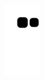 <img alt="github contribution snake animation" src="https://github.com/Carol42/Carol42/blob/output/github-contribution-grid-snake.svg">

